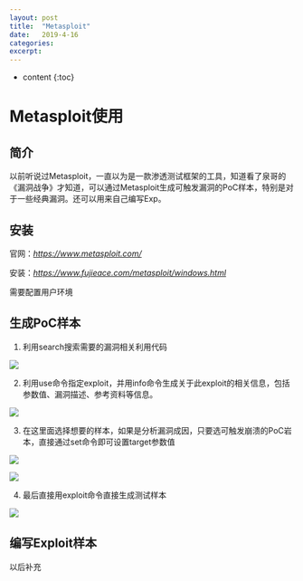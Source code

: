 ```yaml
---
layout: post
title:  "Metasploit"
date:   2019-4-16
categories: 
excerpt: 
---
```


* content
{:toc}


# **Metasploit使用**

## **简介**

以前听说过Metasploit，一直以为是一款渗透测试框架的工具，知道看了泉哥的《漏洞战争》才知道，可以通过Metasploit生成可触发漏洞的PoC样本，特别是对于一些经典漏洞。还可以用来自己编写Exp。

## **安装**

官网：*https://www.metasploit.com/*

安装：*https://www.fujieace.com/metasploit/windows.html*

需要配置用户环境

## **生成PoC样本**

1.  利用search搜索需要的漏洞相关利用代码

![](<http://ww1.sinaimg.cn/large/7fb67c86ly1g24exufmxfj211a0qujth.jpg>)

2.  利用use命令指定exploit，并用info命令生成关于此exploit的相关信息，包括参数值、漏洞描述、参考资料等信息。

![](<http://ww1.sinaimg.cn/large/7fb67c86ly1g24eznps2fj20qb0qk0vn.jpg>)

3.  在这里面选择想要的样本，如果是分析漏洞成因，只要选可触发崩溃的PoC岩本，直接通过set命令即可设置target参数值

![](<http://ww1.sinaimg.cn/large/7fb67c86ly1g24f2y3826j20uw0qkjv4.jpg>)

![](<http://ww1.sinaimg.cn/large/7fb67c86ly1g24f3jl1jyj20m001b3yf.jpg>)

4.  最后直接用exploit命令直接生成测试样本

![](<http://ww1.sinaimg.cn/large/7fb67c86ly1g24f4iw7bvj20kc02qq32.jpg>)

## **编写Exploit样本**

以后补充

